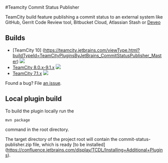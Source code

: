 #Teamcity Commit Status Publisher

TeamCity build feature publishing a commit status to an external
system like GitHub, Gerrit Code Review tool, Bitbucket Cloud,
Atlassian Stash or [Deveo](https://deveo.com)

## Builds

- [TeamCity 10] (https://teamcity.jetbrains.com/viewType.html?buildTypeId=TeamCityPluginsByJetBrains_CommitStatusPublisher_Master) ![](http://teamcity.jetbrains.com/app/rest/builds/buildType:TeamCityPluginsByJetBrains_CommitStatusPublisher_Master/statusIcon)
- [TeamCity 8.0.x-9.1.x](https://teamcity.jetbrains.com/viewType.html?buildTypeId=TeamCityPluginsByJetBrains_CommitStatusPublisher_91) ![](http://teamcity.jetbrains.com/app/rest/builds/buildType:TeamCityPluginsByJetBrains_CommitStatusPublisher_91/statusIcon)
- [TeamCity 7.1.x](http://teamcity.jetbrains.com/viewType.html?buildTypeId=TeamCityPluginsByJetBrains_CommitStatusPublisher_71) ![](http://teamcity.jetbrains.com/app/rest/builds/buildType:TeamCityPluginsByJetBrains_Unsorted_CommitStatusPublisher71/statusIcon)

Found a bug? File [an issue](https://youtrack.jetbrains.com/newIssue?project=TW&clearDraft=true&c=Assignee+neverov&c=Subsystem+plugins%3A+other&c=tag+plugin_statusPublisher).

## Local plugin build

To build the plugin locally run the
```
mvn package
```
command in the root directory.

The target directory of the project root will contain the
commit-status-publisher.zip file, which is ready [to be installed]
(https://confluence.jetbrains.com/display/TCDL/Installing+Additional+Plugins).
